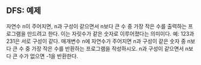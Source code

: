 ## DFS: 예제

자연수 n이 주어지면, n과 구성이 같으면서 n보다 큰 수 중 가장 작은 수를 출력하는 프로그램을 만드려고 한다.
이는 자릿수가 같은 숫자로 이루어졌다는 의미이다. 예: 123과 231은 서로 구성이 같다.
매개변수 n에 자연수가 주어지면 n과 구성이 같은 숫자 중 n보다 큰 수 중 가장 작은 수를 반환하는 프로그램을 작성하시오. n과 구성이 같으면서 n보다 큰 수가 없으면 -1을 반환한다.